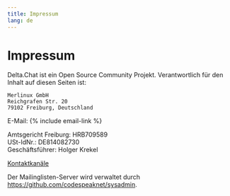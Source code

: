 ```yaml
---
title: Impressum
lang: de
---
```


# Impressum

Delta.Chat ist ein  Open Source Community Projekt. Verantwortlich für den Inhalt auf diesen Seiten ist:

    Merlinux GmbH
    Reichgrafen Str. 20
    79102 Freiburg, Deutschland

E-Mail: {% include email-link %}

Amtsgericht Freiburg: HRB709589  
USt-IdNr.: DE814082730  
Geschäftsführer: Holger Krekel

[Kontaktkanäle](contribute)

Der Mailinglisten-Server wird verwaltet durch <https://github.com/codespeaknet/sysadmin>.
